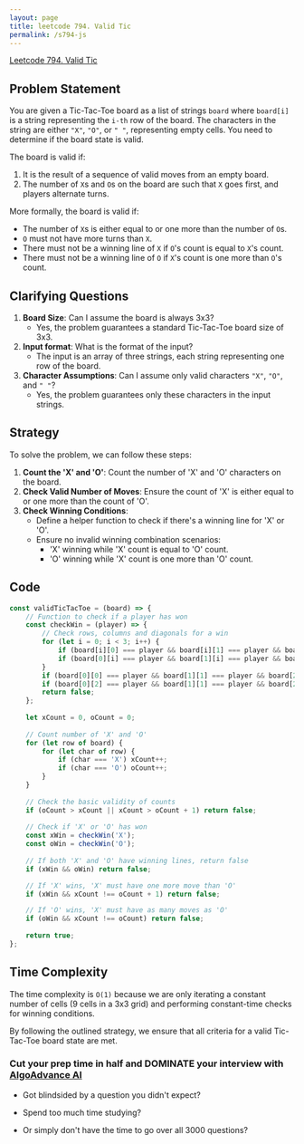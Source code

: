 ```yaml
---
layout: page
title: leetcode 794. Valid Tic
permalink: /s794-js
---
```

[Leetcode 794. Valid Tic](https://algoadvance.github.io/algoadvance/l794)
## Problem Statement

You are given a Tic-Tac-Toe board as a list of strings `board` where `board[i]` is a string representing the `i-th` row of the board. The characters in the string are either `"X"`, `"O"`, or `" "`, representing empty cells. You need to determine if the board state is valid.

The board is valid if:
1. It is the result of a sequence of valid moves from an empty board.
2. The number of `X`s and `O`s on the board are such that `X` goes first, and players alternate turns.

More formally, the board is valid if:
- The number of `X`s is either equal to or one more than the number of `O`s.
- `O` must not have more turns than `X`.
- There must not be a winning line of `X` if `O`'s count is equal to `X`'s count.
- There must not be a winning line of `O` if `X`'s count is one more than `O`'s count.

## Clarifying Questions

1. **Board Size**: Can I assume the board is always 3x3?
   - Yes, the problem guarantees a standard Tic-Tac-Toe board size of 3x3.
2. **Input format**: What is the format of the input?
   - The input is an array of three strings, each string representing one row of the board.
3. **Character Assumptions**: Can I assume only valid characters `"X"`, `"O"`, and `" "`?
   - Yes, the problem guarantees only these characters in the input strings.

## Strategy

To solve the problem, we can follow these steps:

1. **Count the 'X' and 'O'**: Count the number of 'X' and 'O' characters on the board.
2. **Check Valid Number of Moves**: Ensure the count of 'X' is either equal to or one more than the count of 'O'.
3. **Check Winning Conditions**:
   - Define a helper function to check if there's a winning line for 'X' or 'O'.
   - Ensure no invalid winning combination scenarios:
       - 'X' winning while 'X' count is equal to 'O' count.
       - 'O' winning while 'X' count is one more than 'O' count.

## Code

```javascript
const validTicTacToe = (board) => {
    // Function to check if a player has won
    const checkWin = (player) => {
        // Check rows, columns and diagonals for a win
        for (let i = 0; i < 3; i++) {
            if (board[i][0] === player && board[i][1] === player && board[i][2] === player) return true;
            if (board[0][i] === player && board[1][i] === player && board[2][i] === player) return true;
        }
        if (board[0][0] === player && board[1][1] === player && board[2][2] === player) return true;
        if (board[0][2] === player && board[1][1] === player && board[2][0] === player) return true;
        return false;
    };
    
    let xCount = 0, oCount = 0;
    
    // Count number of 'X' and 'O'
    for (let row of board) {
        for (let char of row) {
            if (char === 'X') xCount++;
            if (char === 'O') oCount++;
        }
    }
    
    // Check the basic validity of counts
    if (oCount > xCount || xCount > oCount + 1) return false;
    
    // Check if 'X' or 'O' has won
    const xWin = checkWin('X');
    const oWin = checkWin('O');
    
    // If both 'X' and 'O' have winning lines, return false
    if (xWin && oWin) return false;

    // If 'X' wins, 'X' must have one more move than 'O'
    if (xWin && xCount !== oCount + 1) return false;

    // If 'O' wins, 'X' must have as many moves as 'O'
    if (oWin && xCount !== oCount) return false;
    
    return true;
};
```

## Time Complexity

The time complexity is `O(1)` because we are only iterating a constant number of cells (9 cells in a 3x3 grid) and performing constant-time checks for winning conditions.

By following the outlined strategy, we ensure that all criteria for a valid Tic-Tac-Toe board state are met.


### Cut your prep time in half and DOMINATE your interview with [AlgoAdvance AI](https://algoAdvance.com)

- Got blindsided by a question you didn't expect?

- Spend too much time studying?

- Or simply don't have the time to go over all 3000 questions?

